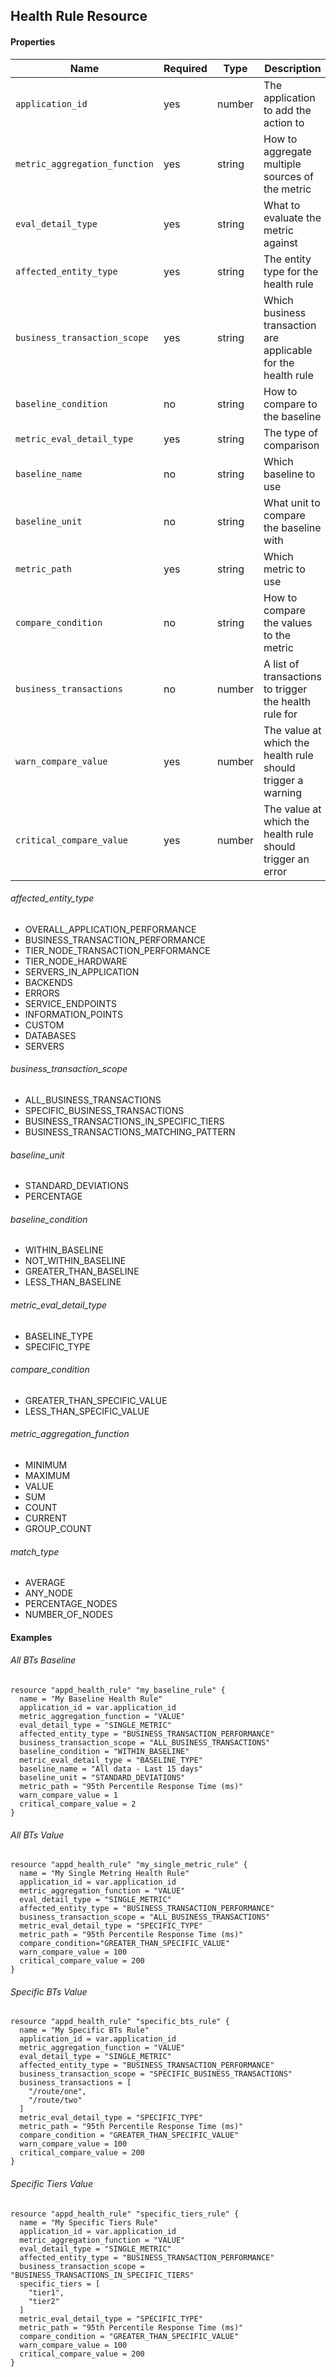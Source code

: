 ## Health Rule Resource

#### Properties

|Name|Required|Type|Description|Example|
|----|--------|----|-----------|-------|
|`application_id`|yes|number|The application to add the action to|`32423`|
|`metric_aggregation_function`|yes|string|How to aggregate multiple sources of the metric|`"VALUE"`|
|`eval_detail_type`|yes|string|What to evaluate the metric against|`"SINGLE_METRIC"`|
|`affected_entity_type`|yes|string|The entity type for the health rule|`"OVERALL_APPLICATION_PERFORMANCE"`|
|`business_transaction_scope`|yes|string|Which business transaction are applicable for the health rule|`"ALL_BUSINESS_TRANSACTIONS"`|
|`baseline_condition`|no|string|How to compare to the baseline|`"WITHIN_BASELINE"`|
|`metric_eval_detail_type`|yes|string|The type of comparison|`"BASELINE_TYPE"`|
|`baseline_name`|no|string|Which baseline to use|`"All data - Last 15 days"`|
|`baseline_unit`|no|string|What unit to compare the baseline with|`"PERCENTAGE"`|
|`metric_path`|yes|string|Which metric to use|`"95th Percentile Response Time (ms)"`|
|`compare_condition`|no|string|How to compare the values to the metric|`"GREATER_THAN_SPECIFIC_VALUE"`|
|`business_transactions`|no|number|A list of transactions to trigger the health rule for|`["/endpoint"]`|
|`warn_compare_value`|yes|number|The value at which the health rule should trigger a warning|`1`|
|`critical_compare_value`|yes|number|The value at which the health rule should trigger an error|`2`|

###### affected_entity_type
- OVERALL_APPLICATION_PERFORMANCE
- BUSINESS_TRANSACTION_PERFORMANCE
- TIER_NODE_TRANSACTION_PERFORMANCE
- TIER_NODE_HARDWARE
- SERVERS_IN_APPLICATION
- BACKENDS
- ERRORS
- SERVICE_ENDPOINTS
- INFORMATION_POINTS
- CUSTOM
- DATABASES
- SERVERS

###### business_transaction_scope
- ALL_BUSINESS_TRANSACTIONS
- SPECIFIC_BUSINESS_TRANSACTIONS
- BUSINESS_TRANSACTIONS_IN_SPECIFIC_TIERS
- BUSINESS_TRANSACTIONS_MATCHING_PATTERN

###### baseline_unit
- STANDARD_DEVIATIONS
- PERCENTAGE

###### baseline_condition
- WITHIN_BASELINE
- NOT_WITHIN_BASELINE
- GREATER_THAN_BASELINE
- LESS_THAN_BASELINE

###### metric_eval_detail_type
- BASELINE_TYPE
- SPECIFIC_TYPE

###### compare_condition
- GREATER_THAN_SPECIFIC_VALUE
- LESS_THAN_SPECIFIC_VALUE

###### metric_aggregation_function
- MINIMUM
- MAXIMUM
- VALUE
- SUM
- COUNT
- CURRENT
- GROUP_COUNT

###### match_type
- AVERAGE
- ANY_NODE
- PERCENTAGE_NODES
- NUMBER_OF_NODES

#### Examples

###### All BTs Baseline 
```hcl
resource "appd_health_rule" "my_baseline_rule" {
  name = "My Baseline Health Rule"
  application_id = var.application_id
  metric_aggregation_function = "VALUE"
  eval_detail_type = "SINGLE_METRIC"
  affected_entity_type = "BUSINESS_TRANSACTION_PERFORMANCE"
  business_transaction_scope = "ALL_BUSINESS_TRANSACTIONS"
  baseline_condition = "WITHIN_BASELINE"
  metric_eval_detail_type = "BASELINE_TYPE"
  baseline_name = "All data - Last 15 days"
  baseline_unit = "STANDARD_DEVIATIONS"
  metric_path = "95th Percentile Response Time (ms)"
  warn_compare_value = 1
  critical_compare_value = 2
}
```

###### All BTs Value
```hcl
resource "appd_health_rule" "my_single_metric_rule" {
  name = "My Single Metring Health Rule"
  application_id = var.application_id
  metric_aggregation_function = "VALUE"
  eval_detail_type = "SINGLE_METRIC"
  affected_entity_type = "BUSINESS_TRANSACTION_PERFORMANCE"
  business_transaction_scope = "ALL_BUSINESS_TRANSACTIONS"
  metric_eval_detail_type = "SPECIFIC_TYPE"
  metric_path = "95th Percentile Response Time (ms)"
  compare_condition="GREATER_THAN_SPECIFIC_VALUE"
  warn_compare_value = 100
  critical_compare_value = 200
}
```

###### Specific BTs Value
```hcl
resource "appd_health_rule" "specific_bts_rule" {
  name = "My Specific BTs Rule"
  application_id = var.application_id
  metric_aggregation_function = "VALUE"
  eval_detail_type = "SINGLE_METRIC"
  affected_entity_type = "BUSINESS_TRANSACTION_PERFORMANCE"
  business_transaction_scope = "SPECIFIC_BUSINESS_TRANSACTIONS"
  business_transactions = [
    "/route/one",
    "/route/two"
  ]
  metric_eval_detail_type = "SPECIFIC_TYPE"
  metric_path = "95th Percentile Response Time (ms)"
  compare_condition = "GREATER_THAN_SPECIFIC_VALUE"
  warn_compare_value = 100
  critical_compare_value = 200
}
```

###### Specific Tiers Value
```hcl
resource "appd_health_rule" "specific_tiers_rule" {
  name = "My Specific Tiers Rule"
  application_id = var.application_id
  metric_aggregation_function = "VALUE"
  eval_detail_type = "SINGLE_METRIC"
  affected_entity_type = "BUSINESS_TRANSACTION_PERFORMANCE"
  business_transaction_scope = "BUSINESS_TRANSACTIONS_IN_SPECIFIC_TIERS"
  specific_tiers = [
    "tier1",
    "tier2"
  ]
  metric_eval_detail_type = "SPECIFIC_TYPE"
  metric_path = "95th Percentile Response Time (ms)"
  compare_condition = "GREATER_THAN_SPECIFIC_VALUE"
  warn_compare_value = 100
  critical_compare_value = 200
}
```